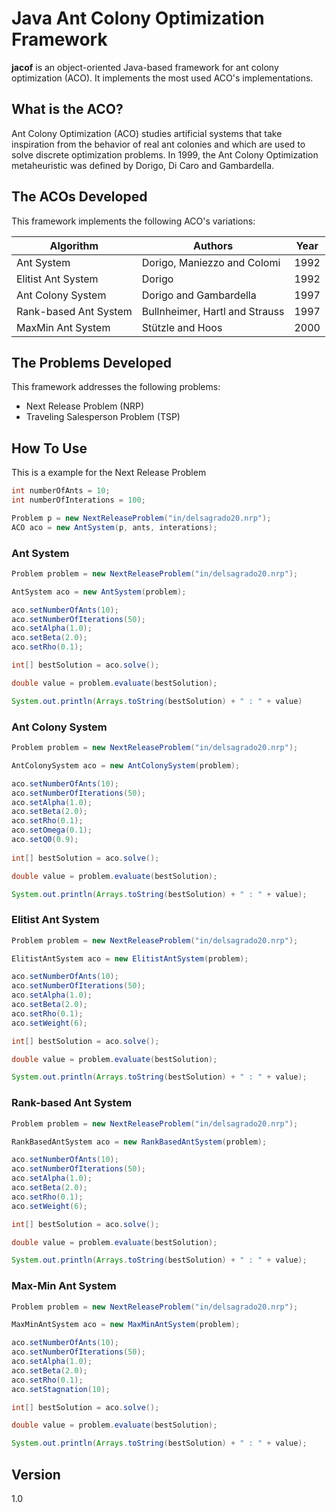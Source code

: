 Java Ant Colony Optimization Framework
=========
**jacof** is an object-oriented Java-based framework for ant colony optimization (ACO). It implements the most used ACO's implementations.

What is the ACO?
-----

Ant Colony Optimization (ACO) studies artificial systems that take inspiration from the behavior of real ant colonies and which are used to solve discrete optimization problems. In 1999, the Ant Colony Optimization metaheuristic was defined by Dorigo, Di Caro and Gambardella.

The ACOs Developed
-------

This framework implements the following ACO's variations:

| Algorithm                  | Authors | Year |
|---------------------------|----------------------|----------------------|
Ant System | Dorigo, Maniezzo and Colomi | 1992 |
Elitist Ant System | Dorigo | 1992 |
Ant Colony System | Dorigo and Gambardella | 1997 |
Rank-based Ant System | Bullnheimer, Hartl and Strauss | 1997 |
MaxMin Ant System | Stützle and Hoos | 2000 |

The Problems Developed
-------

This framework addresses the following problems:

* Next Release Problem (NRP)
* Traveling Salesperson Problem (TSP)

How To Use
-------
This is a example for the Next Release Problem

```java
int numberOfAnts = 10;
int numberOfInterations = 100;

Problem p = new NextReleaseProblem("in/delsagrado20.nrp");
ACO aco = new AntSystem(p, ants, interations);
```

### Ant System

```java
Problem problem = new NextReleaseProblem("in/delsagrado20.nrp");

AntSystem aco = new AntSystem(problem);

aco.setNumberOfAnts(10);
aco.setNumberOfIterations(50);
aco.setAlpha(1.0);
aco.setBeta(2.0);
aco.setRho(0.1);

int[] bestSolution = aco.solve();

double value = problem.evaluate(bestSolution);

System.out.println(Arrays.toString(bestSolution) + " : " + value)
```

### Ant Colony System

```java
Problem problem = new NextReleaseProblem("in/delsagrado20.nrp");

AntColonySystem aco = new AntColonySystem(problem);

aco.setNumberOfAnts(10);
aco.setNumberOfIterations(50);
aco.setAlpha(1.0);
aco.setBeta(2.0);
aco.setRho(0.1);
aco.setOmega(0.1);
aco.setQ0(0.9);
	
int[] bestSolution = aco.solve();

double value = problem.evaluate(bestSolution);

System.out.println(Arrays.toString(bestSolution) + " : " + value);
```

### Elitist Ant System


```java
Problem problem = new NextReleaseProblem("in/delsagrado20.nrp");

ElitistAntSystem aco = new ElitistAntSystem(problem);

aco.setNumberOfAnts(10);
aco.setNumberOfIterations(50);
aco.setAlpha(1.0);
aco.setBeta(2.0);
aco.setRho(0.1);
aco.setWeight(6);

int[] bestSolution = aco.solve();

double value = problem.evaluate(bestSolution);

System.out.println(Arrays.toString(bestSolution) + " : " + value);

```

### Rank-based Ant System

```java
Problem problem = new NextReleaseProblem("in/delsagrado20.nrp");

RankBasedAntSystem aco = new RankBasedAntSystem(problem);

aco.setNumberOfAnts(10);
aco.setNumberOfIterations(50);
aco.setAlpha(1.0);
aco.setBeta(2.0);
aco.setRho(0.1);
aco.setWeight(6);

int[] bestSolution = aco.solve();

double value = problem.evaluate(bestSolution);

System.out.println(Arrays.toString(bestSolution) + " : " + value);

```

### Max-Min Ant System

```java
Problem problem = new NextReleaseProblem("in/delsagrado20.nrp");

MaxMinAntSystem aco = new MaxMinAntSystem(problem);

aco.setNumberOfAnts(10);
aco.setNumberOfIterations(50);
aco.setAlpha(1.0);
aco.setBeta(2.0);
aco.setRho(0.1);
aco.setStagnation(10);

int[] bestSolution = aco.solve();

double value = problem.evaluate(bestSolution);

System.out.println(Arrays.toString(bestSolution) + " : " + value);

```

Version
----
1.0

